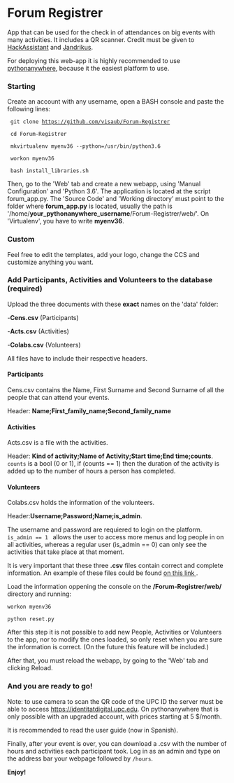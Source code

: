 # Forum Registrer

App that can be used for the check in of attendances on big events with many activities. It includes a QR scanner. Credit must be given to <a href="https://github.com/HackAssistant/registration">HackAssistant</a> and <a href="https://github.com/jandrikus">Jandrikus</a>.

For deploying this web-app it is highly recommended to use <a href='https://www.pythonanywhere.com'> pythonanywhere</a>, because it the easiest platform to use.

<h3> Starting </h3>

Create an account with any username, open a BASH console and paste the following lines:

<code> git clone https://github.com/visaub/Forum-Registrer</code>

<code> cd Forum-Registrer</code>

<code> mkvirtualenv myenv36 --python=/usr/bin/python3.6</code>

<code> workon myenv36 </code>

<code> bash install_libraries.sh </code>


Then, go to the 'Web' tab and create a new webapp, using 'Manual Configuration' and 'Python 3.6'. The application is located at the script forum_app.py. The 'Source Code' and 'Working directory' must point to the folder where <b>forum_app.py</b> is located, usually the path is '/home/<b>your_pythonanywhere_username</b>/Forum-Registrer/web/'. On 'Virtualenv', you have to write <b>myenv36</b>.

<h3> Custom </h3>

Feel free to edit the templates, add your logo, change the CCS and customize anything you want.

<h3> Add Participants, Activities and Volunteers to the database (required)</h3>

Upload the three documents with these <b>exact</b> names on the 'data' folder:

-<b>Cens.csv</b> (Participants)

-<b>Acts.csv</b> (Activities)

-<b>Colabs.csv</b> (Volunteers)

All files have to include their respective headers.

<h4>Participants</h4>
Cens.csv contains the Name, First Surname and Second Surname of all the people that can attend your events.

Header: <b>Name;First_family_name;Second_family_name</b>


<h4>Activities</h4>

Acts.csv is a file with the activities. 

Header: <b>Kind of activity;Name of Activity;Start time;End time;counts</b>. 
<code>counts</code> is a bool (0 or 1), if (counts == 1) then the duration of the activity is added up to the number of hours a person has completed.

<h4>Volunteers</h4>
Colabs.csv holds the information of the volunteers. 

Header:<b>Username;Password;Name;is_admin</b>. 

The username and password are requiered to login on the platform. <code>is_admin == 1 </code> allows the user to access more menus and log people in on all activities, whereas a regular user (is_admin == 0) can only see the activities that take place at that moment.

It is very important that these three <b>.csv</b> files contain correct and complete information. An example of these files could be found <a href='https://github.com/visaub/Forum-Registrer/tree/master/web/EXAMPLES'> on this link </a>.

Load the information oppening the console on the <b>/Forum-Registrer/web/</b> directory and running:

<code>workon myenv36</code>

<code>python reset.py</code>

After this step it is not possible to add new People, Activities or Volunteers to the app, nor to modify the ones loaded, so only reset when you are sure the information is correct. (On the future this feature will be included.)

After that, you must reload the webapp, by going to the 'Web' tab and clicking Reload.
<h3>And you are ready to go!</h3>

Note: to use camera to scan the QR code of the UPC ID the server must be able to access https://identitatdigital.upc.edu. On pythonanywhere that is only possible with an upgraded account, with prices starting at 5 $/month.

It is recommended to read the user guide (now in Spanish). 

Finally, after your event is over, you can download a .csv with the number of hours and activities each participant took. Log in as an admin and type on the address bar your webpage followed by <code>/hours</code>.

<b>Enjoy!</b>